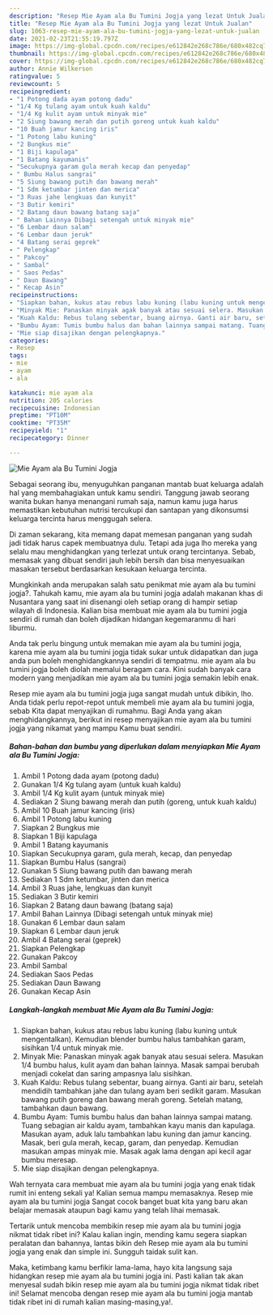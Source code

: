```yaml
---
description: "Resep Mie Ayam ala Bu Tumini Jogja yang lezat Untuk Jualan"
title: "Resep Mie Ayam ala Bu Tumini Jogja yang lezat Untuk Jualan"
slug: 1063-resep-mie-ayam-ala-bu-tumini-jogja-yang-lezat-untuk-jualan
date: 2021-02-23T21:55:19.797Z
image: https://img-global.cpcdn.com/recipes/e612842e268c786e/680x482cq70/mie-ayam-ala-bu-tumini-jogja-foto-resep-utama.jpg
thumbnail: https://img-global.cpcdn.com/recipes/e612842e268c786e/680x482cq70/mie-ayam-ala-bu-tumini-jogja-foto-resep-utama.jpg
cover: https://img-global.cpcdn.com/recipes/e612842e268c786e/680x482cq70/mie-ayam-ala-bu-tumini-jogja-foto-resep-utama.jpg
author: Annie Wilkerson
ratingvalue: 5
reviewcount: 5
recipeingredient:
- "1 Potong dada ayam potong dadu"
- "1/4 Kg tulang ayam untuk kuah kaldu"
- "1/4 Kg kulit ayam untuk minyak mie"
- "2 Siung bawang merah dan putih goreng untuk kuah kaldu"
- "10 Buah jamur kancing iris"
- "1 Potong labu kuning"
- "2 Bungkus mie"
- "1 Biji kapulaga"
- "1 Batang kayumanis"
- "Secukupnya garam gula merah kecap dan penyedap"
- " Bumbu Halus sangrai"
- "5 Siung bawang putih dan bawang merah"
- "1 Sdm ketumbar jinten dan merica"
- "3 Ruas jahe lengkuas dan kunyit"
- "3 Butir kemiri"
- "2 Batang daun bawang batang saja"
- " Bahan Lainnya Dibagi setengah untuk minyak mie"
- "6 Lembar daun salam"
- "6 Lembar daun jeruk"
- "4 Batang serai geprek"
- " Pelengkap"
- " Pakcoy"
- " Sambal"
- " Saos Pedas"
- " Daun Bawang"
- " Kecap Asin"
recipeinstructions:
- "Siapkan bahan, kukus atau rebus labu kuning (labu kuning untuk mengentalkan). Kemudian blender bumbu halus tambahkan garam, sisihkan 1/4 untuk minyak mie."
- "Minyak Mie: Panaskan minyak agak banyak atau sesuai selera. Masukan 1/4 bumbu halus, kulit ayam dan bahan lainnya. Masak sampai berubah menjadi cokelat dan saring ampasnya lalu sisihkan."
- "Kuah Kaldu: Rebus tulang sebentar, buang airnya. Ganti air baru, setelah mendidih tambahkan jahe dan tulang ayam beri sedikit garam. Masukan bawang putih goreng dan bawang merah goreng. Setelah matang, tambahkan daun bawang."
- "Bumbu Ayam: Tumis bumbu halus dan bahan lainnya sampai matang. Tuang sebagian air kaldu ayam, tambahkan kayu manis dan kapulaga. Masukan ayam, aduk lalu tambahkan labu kuning dan jamur kancing. Masak, beri gula merah, kecap, garam, dan penyedap. Kemudian masukan ampas minyak mie. Masak agak lama dengan api kecil agar bumbu meresap."
- "Mie siap disajikan dengan pelengkapnya."
categories:
- Resep
tags:
- mie
- ayam
- ala

katakunci: mie ayam ala 
nutrition: 205 calories
recipecuisine: Indonesian
preptime: "PT10M"
cooktime: "PT35M"
recipeyield: "1"
recipecategory: Dinner

---
```



![Mie Ayam ala Bu Tumini Jogja](https://img-global.cpcdn.com/recipes/e612842e268c786e/680x482cq70/mie-ayam-ala-bu-tumini-jogja-foto-resep-utama.jpg)

Sebagai seorang ibu, menyuguhkan panganan mantab buat keluarga adalah hal yang membahagiakan untuk kamu sendiri. Tanggung jawab seorang  wanita bukan hanya menangani rumah saja, namun kamu juga harus memastikan kebutuhan nutrisi tercukupi dan santapan yang dikonsumsi keluarga tercinta harus menggugah selera.

Di zaman  sekarang, kita memang dapat memesan panganan yang sudah jadi tidak harus capek membuatnya dulu. Tetapi ada juga lho mereka yang selalu mau menghidangkan yang terlezat untuk orang tercintanya. Sebab, memasak yang dibuat sendiri jauh lebih bersih dan bisa menyesuaikan masakan tersebut berdasarkan kesukaan keluarga tercinta. 



Mungkinkah anda merupakan salah satu penikmat mie ayam ala bu tumini jogja?. Tahukah kamu, mie ayam ala bu tumini jogja adalah makanan khas di Nusantara yang saat ini disenangi oleh setiap orang di hampir setiap wilayah di Indonesia. Kalian bisa membuat mie ayam ala bu tumini jogja sendiri di rumah dan boleh dijadikan hidangan kegemaranmu di hari liburmu.

Anda tak perlu bingung untuk memakan mie ayam ala bu tumini jogja, karena mie ayam ala bu tumini jogja tidak sukar untuk didapatkan dan juga anda pun boleh menghidangkannya sendiri di tempatmu. mie ayam ala bu tumini jogja boleh diolah memalui beragam cara. Kini sudah banyak cara modern yang menjadikan mie ayam ala bu tumini jogja semakin lebih enak.

Resep mie ayam ala bu tumini jogja juga sangat mudah untuk dibikin, lho. Anda tidak perlu repot-repot untuk membeli mie ayam ala bu tumini jogja, sebab Kita dapat menyajikan di rumahmu. Bagi Anda yang akan menghidangkannya, berikut ini resep menyajikan mie ayam ala bu tumini jogja yang nikamat yang mampu Kamu buat sendiri.

<!--inarticleads1-->

##### Bahan-bahan dan bumbu yang diperlukan dalam menyiapkan Mie Ayam ala Bu Tumini Jogja:

1. Ambil 1 Potong dada ayam (potong dadu)
1. Gunakan 1/4 Kg tulang ayam (untuk kuah kaldu)
1. Ambil 1/4 Kg kulit ayam (untuk minyak mie)
1. Sediakan 2 Siung bawang merah dan putih (goreng, untuk kuah kaldu)
1. Ambil 10 Buah jamur kancing (iris)
1. Ambil 1 Potong labu kuning
1. Siapkan 2 Bungkus mie
1. Siapkan 1 Biji kapulaga
1. Ambil 1 Batang kayumanis
1. Siapkan Secukupnya garam, gula merah, kecap, dan penyedap
1. Siapkan  Bumbu Halus (sangrai)
1. Gunakan 5 Siung bawang putih dan bawang merah
1. Sediakan 1 Sdm ketumbar, jinten dan merica
1. Ambil 3 Ruas jahe, lengkuas dan kunyit
1. Sediakan 3 Butir kemiri
1. Siapkan 2 Batang daun bawang (batang saja)
1. Ambil  Bahan Lainnya (Dibagi setengah untuk minyak mie)
1. Gunakan 6 Lembar daun salam
1. Siapkan 6 Lembar daun jeruk
1. Ambil 4 Batang serai (geprek)
1. Siapkan  Pelengkap
1. Gunakan  Pakcoy
1. Ambil  Sambal
1. Sediakan  Saos Pedas
1. Sediakan  Daun Bawang
1. Gunakan  Kecap Asin




<!--inarticleads2-->

##### Langkah-langkah membuat Mie Ayam ala Bu Tumini Jogja:

1. Siapkan bahan, kukus atau rebus labu kuning (labu kuning untuk mengentalkan). Kemudian blender bumbu halus tambahkan garam, sisihkan 1/4 untuk minyak mie.
1. Minyak Mie: Panaskan minyak agak banyak atau sesuai selera. Masukan 1/4 bumbu halus, kulit ayam dan bahan lainnya. Masak sampai berubah menjadi cokelat dan saring ampasnya lalu sisihkan.
1. Kuah Kaldu: Rebus tulang sebentar, buang airnya. Ganti air baru, setelah mendidih tambahkan jahe dan tulang ayam beri sedikit garam. Masukan bawang putih goreng dan bawang merah goreng. Setelah matang, tambahkan daun bawang.
1. Bumbu Ayam: Tumis bumbu halus dan bahan lainnya sampai matang. Tuang sebagian air kaldu ayam, tambahkan kayu manis dan kapulaga. Masukan ayam, aduk lalu tambahkan labu kuning dan jamur kancing. Masak, beri gula merah, kecap, garam, dan penyedap. Kemudian masukan ampas minyak mie. Masak agak lama dengan api kecil agar bumbu meresap.
1. Mie siap disajikan dengan pelengkapnya.




Wah ternyata cara membuat mie ayam ala bu tumini jogja yang enak tidak rumit ini enteng sekali ya! Kalian semua mampu memasaknya. Resep mie ayam ala bu tumini jogja Sangat cocok banget buat kita yang baru akan belajar memasak ataupun bagi kamu yang telah lihai memasak.

Tertarik untuk mencoba membikin resep mie ayam ala bu tumini jogja nikmat tidak ribet ini? Kalau kalian ingin, mending kamu segera siapkan peralatan dan bahannya, lantas bikin deh Resep mie ayam ala bu tumini jogja yang enak dan simple ini. Sungguh taidak sulit kan. 

Maka, ketimbang kamu berfikir lama-lama, hayo kita langsung saja hidangkan resep mie ayam ala bu tumini jogja ini. Pasti kalian tak akan menyesal sudah bikin resep mie ayam ala bu tumini jogja nikmat tidak ribet ini! Selamat mencoba dengan resep mie ayam ala bu tumini jogja mantab tidak ribet ini di rumah kalian masing-masing,ya!.


